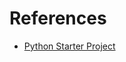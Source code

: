 
# References

* [Python Starter Project](https://medium.com/@cgrinaldi/a-simple-python-starter-project-c71b0e57b929)
